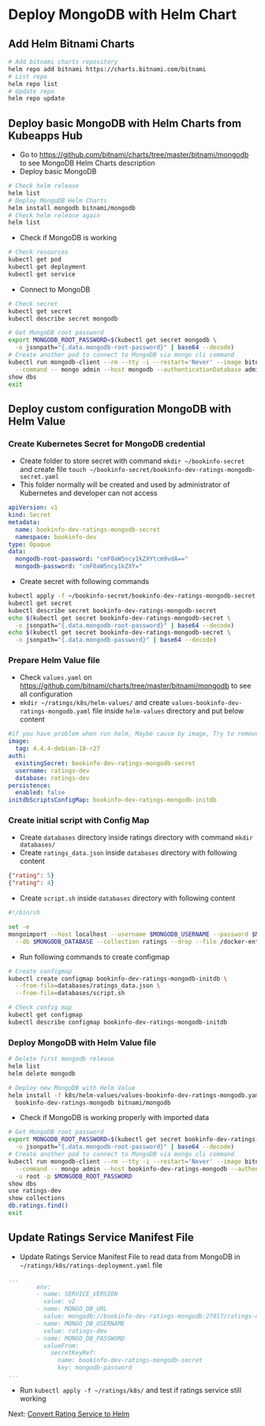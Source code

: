 # Deploy MongoDB with Helm Chart

## Add Helm Bitnami Charts

```bash
# Add bitnami charts repository
helm repo add bitnami https://charts.bitnami.com/bitnami
# List repo
helm repo list
# Update repo
helm repo update
```

## Deploy basic MongoDB with Helm Charts from Kubeapps Hub

* Go to <https://github.com/bitnami/charts/tree/master/bitnami/mongodb> to see MongoDB Helm Charts description
* Deploy basic MongoDB

```bash
# Check helm release
helm list
# Deploy MongoDB Helm Charts
helm install mongodb bitnami/mongodb
# Check helm release again
helm list
```

* Check if MongoDB is working

```bash
# Check resources
kubectl get pod
kubectl get deployment
kubectl get service
```

* Connect to MongoDB

```bash
# Check secret
kubectl get secret
kubectl describe secret mongodb

# Get MongoDB root password
export MONGODB_ROOT_PASSWORD=$(kubectl get secret mongodb \
  -o jsonpath="{.data.mongodb-root-password}" | base64 --decode)
# Create another pod to connect to MongoDB via mongo cli command
kubectl run mongodb-client --rm --tty -i --restart='Never' --image bitnami/mongodb:4.4.4-debian-10-r27 \
  --command -- mongo admin --host mongodb --authenticationDatabase admin -u root -p $MONGODB_ROOT_PASSWORD
show dbs
exit
```

## Deploy custom configuration MongoDB with Helm Value

### Create Kubernetes Secret for MongoDB credential

* Create folder to store secret with command `mkdir ~/bookinfo-secret` and create file `touch ~/bookinfo-secret/bookinfo-dev-ratings-mongodb-secret.yaml`
* This folder normally will be created and used by administrator of Kubernetes and developer can not access

```yaml
apiVersion: v1
kind: Secret
metadata:
  name: bookinfo-dev-ratings-mongodb-secret
  namespace: bookinfo-dev
type: Opaque
data:
  mongodb-root-password: "cmF0aW5ncy1kZXYtcm9vdA=="
  mongodb-password: "cmF0aW5ncy1kZXY="
```

* Create secret with following commands

```bash
kubectl apply -f ~/bookinfo-secret/bookinfo-dev-ratings-mongodb-secret.yaml
kubectl get secret
kubectl describe secret bookinfo-dev-ratings-mongodb-secret
echo $(kubectl get secret bookinfo-dev-ratings-mongodb-secret \
  -o jsonpath="{.data.mongodb-root-password}" | base64 --decode)
echo $(kubectl get secret bookinfo-dev-ratings-mongodb-secret \
  -o jsonpath="{.data.mongodb-password}" | base64 --decode)
```

### Prepare Helm Value file

* Check `values.yaml` on <https://github.com/bitnami/charts/tree/master/bitnami/mongodb> to see all configuration
* `mkdir ~/ratings/k8s/helm-values/` and create `values-bookinfo-dev-ratings-mongodb.yaml` file inside `helm-values` directory and put below content

```yaml
#if you have problem when run helm, Maybe cause by image, Try to remove image section
image:
  tag: 4.4.4-debian-10-r27
auth:
  existingSecret: bookinfo-dev-ratings-mongodb-secret
  username: ratings-dev
  database: ratings-dev
persistence:
  enabled: false
initdbScriptsConfigMap: bookinfo-dev-ratings-mongodb-initdb
```

### Create initial script with Config Map

* Create `databases` directory inside ratings directory with command `mkdir databases/`
* Create `ratings_data.json` inside `databases` directory with following content

```json
{"rating": 5}
{"rating": 4}
```

* Create `script.sh` inside `databases` directory with following content

```bash
#!/bin/sh

set -e
mongoimport --host localhost --username $MONGODB_USERNAME --password $MONGODB_PASSWORD \
  --db $MONGODB_DATABASE --collection ratings --drop --file /docker-entrypoint-initdb.d/ratings_data.json
```

* Run following commands to create configmap

```bash
# Create configmap
kubectl create configmap bookinfo-dev-ratings-mongodb-initdb \
  --from-file=databases/ratings_data.json \
  --from-file=databases/script.sh

# Check config map
kubectl get configmap
kubectl describe configmap bookinfo-dev-ratings-mongodb-initdb
```

### Deploy MongoDB with Helm Value file

```bash
# Delete first mongodb release
helm list
helm delete mongodb

# Deploy new MongoDB with Helm Value
helm install -f k8s/helm-values/values-bookinfo-dev-ratings-mongodb.yaml \
  bookinfo-dev-ratings-mongodb bitnami/mongodb
```

* Check if MongoDB is working properly with imported data

```bash
# Get MongoDB root password
export MONGODB_ROOT_PASSWORD=$(kubectl get secret bookinfo-dev-ratings-mongodb-secret \
  -o jsonpath="{.data.mongodb-root-password}" | base64 --decode)
# Create another pod to connect to MongoDB via mongo cli command
kubectl run mongodb-client --rm --tty -i --restart='Never' --image bitnami/mongodb:4.4.4-debian-10-r27 \
  --command -- mongo admin --host bookinfo-dev-ratings-mongodb --authenticationDatabase admin \
  -u root -p $MONGODB_ROOT_PASSWORD
show dbs
use ratings-dev
show collections
db.ratings.find()
exit
```

## Update Ratings Service Manifest File

* Update Ratings Service Manifest File to read data from MongoDB in `~/ratings/k8s/ratings-deployment.yaml` file

```yaml
...
        env:
        - name: SERVICE_VERSION
          value: v2
        - name: MONGO_DB_URL
          value: mongodb://bookinfo-dev-ratings-mongodb:27017/ratings-dev
        - name: MONGO_DB_USERNAME
          value: ratings-dev
        - name: MONGO_DB_PASSWORD
          valueFrom:
            secretKeyRef:
              name: bookinfo-dev-ratings-mongodb-secret
              key: mongodb-password
...
```

* Run `kubectl apply -f ~/ratings/k8s/` and test if ratings service still working

Next: [Convert Rating Service to Helm](06-helm-rating.md)
